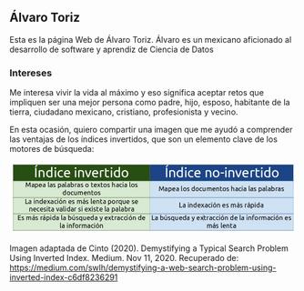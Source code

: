 ## Álvaro Toriz

Esta es la página Web de Álvaro Toriz. Álvaro es un mexicano aficionado al desarrollo de software y aprendiz de Ciencia de Datos

### Intereses

Me interesa vivir la vida al máximo y eso significa aceptar retos que impliquen ser una mejor persona como padre, hijo, esposo, habitante de la tierra, ciudadano mexicano, cristiano, profesionista y vecino.

En esta ocasión, quiero compartir una imagen que me ayudó a comprender las ventajas de los índices invertidos, que son un elemento clave de los motores de búsqueda:

<center><img src="https://github.com/es162008087/es162008087/blob/main/images/comparativo_indices.jpg?raw=true"></center>

Imagen adaptada de Cinto (2020). Demystifying a Typical Search Problem Using Inverted Index. Medium. Nov 11, 2020. Recuperado de: https://medium.com/swlh/demystifying-a-web-search-problem-using-inverted-index-c6df8236291
